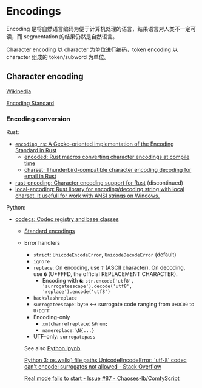 # Encodings
Encoding 是将自然语言编码为便于计算机处理的语言，结果语言对人类不一定可读，而 segmentation 的结果仍然是自然语言。

Character encoding 以 character 为单位进行编码，token encoding 以 character 组成的 token/subword 为单位。

## Character encoding
[Wikipedia](https://en.wikipedia.org/wiki/Character_encoding)

[Encoding Standard](https://encoding.spec.whatwg.org/)

### Encoding conversion
Rust:
- [`encoding_rs`: A Gecko-oriented implementation of the Encoding Standard in Rust](https://github.com/hsivonen/encoding_rs)
  - [encoded: Rust macros converting character encodings at compile time](https://github.com/p4ken/encoded)
  - [charset: Thunderbird-compatible character encoding decoding for email in Rust](https://github.com/hsivonen/charset)
- [rust-encoding: Character encoding support for Rust](https://github.com/lifthrasiir/rust-encoding) (discontinued)
- [local-encoding: Rust library for encoding/decoding string with local charset. It usefull for work with ANSI strings on Windows.](https://github.com/bozaro/local-encoding-rs)

Python:
- [codecs: Codec registry and base classes](https://docs.python.org/3/library/codecs.html)
  - [Standard encodings](https://docs.python.org/3/library/codecs.html#standard-encodings)
  - Error handlers
    - `strict`: `UnicodeEncodeError`, `UnicodeDecodeError` (default)
    - `ignore`
    - `replace`: On encoding, use `?` (ASCII character). On decoding, use `�` (U+FFFD, the official REPLACEMENT CHARACTER).
      - Encoding with `�`: `str.encode('utf8', 'surrogateescape').decode('utf8', 'replace').encode('utf8')`
    - `backslashreplace`
    - `surrogateescape`: byte <-> surrogate code ranging from `U+DC00` to `U+DCFF`
    - Encoding-only
      - `xmlcharrefreplace`: `&#num;`
      - `namereplace`: `\N{...}`
    - UTF-only: `surrogatepass`

    See also [Python.ipynb](Python.ipynb).

    [Python 3: os.walk() file paths UnicodeEncodeError: 'utf-8' codec can't encode: surrogates not allowed - Stack Overflow](https://stackoverflow.com/questions/27366479/python-3-os-walk-file-paths-unicodeencodeerror-utf-8-codec-cant-encode-s)

    [Real mode fails to start - Issue #87 - Chaoses-Ib/ComfyScript](https://github.com/Chaoses-Ib/ComfyScript/issues/87)